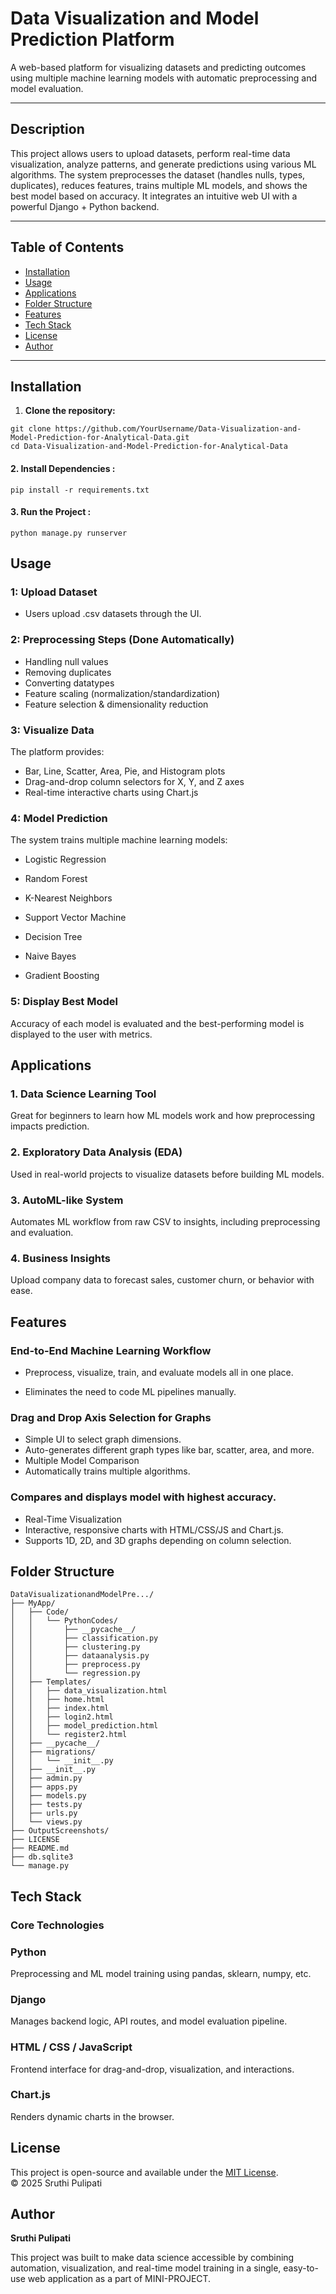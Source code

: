 # Data Visualization and Model Prediction Platform

A web-based platform for visualizing datasets and predicting outcomes using multiple machine learning models with automatic preprocessing and model evaluation.

---

## Description

This project allows users to upload datasets, perform real-time data visualization, analyze patterns, and generate predictions using various ML algorithms. The system preprocesses the dataset (handles nulls, types, duplicates), reduces features, trains multiple ML models, and shows the best model based on accuracy. It integrates an intuitive web UI with a powerful Django + Python backend.

---

## Table of Contents

- [Installation](#installation)
- [Usage](#usage)
- [Applications](#applications)
- [Folder Structure](#folder-structure)
- [Features](#features)
- [Tech Stack](#tech-stack)
- [License](#license)
- [Author](#author)

---

## Installation

1. **Clone the repository:**

```
git clone https://github.com/YourUsername/Data-Visualization-and-Model-Prediction-for-Analytical-Data.git
cd Data-Visualization-and-Model-Prediction-for-Analytical-Data
```

#### 2. Install Dependencies :
```
pip install -r requirements.txt
```

#### 3. Run the Project :
```
python manage.py runserver
```

## Usage

### 1: Upload Dataset
- Users upload .csv datasets through the UI.

### 2: Preprocessing Steps (Done Automatically)
- Handling null values
- Removing duplicates
- Converting datatypes
- Feature scaling (normalization/standardization)
- Feature selection & dimensionality reduction

### 3: Visualize Data
The platform provides:

- Bar, Line, Scatter, Area, Pie, and Histogram plots
- Drag-and-drop column selectors for X, Y, and Z axes
- Real-time interactive charts using Chart.js

### 4: Model Prediction
The system trains multiple machine learning models:

- Logistic Regression

- Random Forest

- K-Nearest Neighbors

- Support Vector Machine

- Decision Tree

- Naive Bayes

- Gradient Boosting

### 5: Display Best Model
Accuracy of each model is evaluated and the best-performing model is displayed to the user with metrics.


## Applications

### 1. Data Science Learning Tool
Great for beginners to learn how ML models work and how preprocessing impacts prediction.

### 2. Exploratory Data Analysis (EDA)
Used in real-world projects to visualize datasets before building ML models.

### 3. AutoML-like System
Automates ML workflow from raw CSV to insights, including preprocessing and evaluation.

### 4. Business Insights
Upload company data to forecast sales, customer churn, or behavior with ease.

## Features
### End-to-End Machine Learning Workflow
- Preprocess, visualize, train, and evaluate models all in one place.

- Eliminates the need to code ML pipelines manually.

### Drag and Drop Axis Selection for Graphs
- Simple UI to select graph dimensions.
- Auto-generates different graph types like bar, scatter, area, and more.
- Multiple Model Comparison
- Automatically trains multiple algorithms.

### Compares and displays model with highest accuracy.

- Real-Time Visualization
- Interactive, responsive charts with HTML/CSS/JS and Chart.js.
- Supports 1D, 2D, and 3D graphs depending on column selection.

## Folder Structure 

```
DataVisualizationandModelPre.../
├── MyApp/
│   ├── Code/
│   │   └── PythonCodes/
│   │       ├── __pycache__/
│   │       ├── classification.py
│   │       ├── clustering.py
│   │       ├── dataanalysis.py
│   │       ├── preprocess.py
│   │       └── regression.py
│   ├── Templates/
│   │   ├── data_visualization.html
│   │   ├── home.html
│   │   ├── index.html
│   │   ├── login2.html
│   │   ├── model_prediction.html
│   │   └── register2.html
│   ├── __pycache__/
│   ├── migrations/
│   │   └── __init__.py
│   ├── __init__.py
│   ├── admin.py
│   ├── apps.py
│   ├── models.py
│   ├── tests.py
│   ├── urls.py
│   └── views.py
├── OutputScreenshots/
├── LICENSE
├── README.md
├── db.sqlite3
└── manage.py
```
## Tech Stack
### Core Technologies
### Python
Preprocessing and ML model training using pandas, sklearn, numpy, etc.

### Django
Manages backend logic, API routes, and model evaluation pipeline.

### HTML / CSS / JavaScript
Frontend interface for drag-and-drop, visualization, and interactions.

### Chart.js
Renders dynamic charts in the browser.


## License
This project is open-source and available under the [MIT License](LICENSE).  
© 2025 Sruthi Pulipati

## Author
**Sruthi Pulipati**

This project was built to make data science accessible by combining automation, visualization, and real-time model training in a single, easy-to-use web application as a part of MINI-PROJECT.
